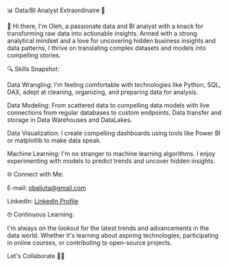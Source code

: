 📊 Data/BI Analyst Extraordinaire 🚀

👋 Hi there, I'm Oleh, a passionate data and BI analyst with a knack for transforming raw data into actionable insights. Armed with a strong analytical mindset and a love for uncovering hidden business insights and data patterns, I thrive on translating complex datasets and models into compelling stories.

🔍 Skills Snapshot:

Data Wrangling: I'm feeling comfortable with technologies like Python, SQL, DAX, adept at cleaning, organizing, and preparing data for analysis.

Data Modeling: From scattered data to compelling data models with live connections from regular databases to custom endpoints. Data transfer and storage in Data Warehouses and DataLakes.

Data Visualization: I create compelling dashboards using tools like Power BI or matplotlib to make data speak.

Machine Learning: I'm no stranger to machine learning algorithms. I enjoy experimenting with models to predict trends and uncover hidden insights.

🌐 Connect with Me:

E-mail: obaliuta@gmail.com

LinkedIn: [LinkedIn Profile](https://www.linkedin.com/in/baliuta/)

🤓 Continuous Learning:

I'm always on the lookout for the latest trends and advancements in the data world. Whether it's learning about aspiring technologies, participating in online courses, or contributing to open-source projects.

Let's Collaborate 🚀✨
<!---
obaliuta/obaliuta is a ✨ special ✨ repository because its `README.md` (this file) appears on your GitHub profile.
You can click the Preview link to take a look at your changes.
--->
